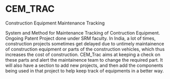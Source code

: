 # CEM_TRAC

Construction Equipment Maintenance Tracking

System and Method for Maintenance Tracking of Contruction Equipment.
Ongoing Patent Project done under SRM faculty.
In India, a lot of times, construction projects sometimes get delayed due to untimely maintainence of construction equipment or parts of the construction vehicles, which thus increases the cost of construction. CEM_Trac aims at keeping a check on these parts and alert the maintainence team to change the required part. It will also have a section to add new projects, and then add the components being used in that project to help keep track of equipments in a better way.
